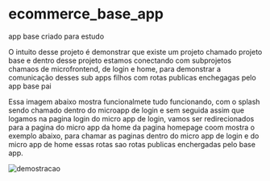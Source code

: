 # ecommerce_base_app
app base criado para estudo

O intuito desse projeto é demonstrar que existe um projeto chamado projeto base e dentro desse projeto estamos conectando com subprojetos chamaos de microfrontend, de login e home, para demonstrar a comunicação desses sub apps filhos com rotas publicas enchegagas pelo app base pai

Essa imagem abaixo mostra funcionalmete tudo funcionando, com o splash sendo chamado dentro do microapp de login e sem seguida assim que logamos na pagina login do micro app de login, vamos ser redirecionados para a pagina do micro app da home da pagina homepage coom mostra o exemplo abaixo, para chamar as paginas dentro do micro app de login e do micro app de home essas rotas sao rotas publicas enchergadas pelo base app.




![demostracao](https://user-images.githubusercontent.com/26535791/178589282-ecb54f71-3d17-4572-84d8-41bffc988714.gif)
